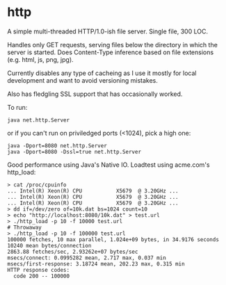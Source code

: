 # http
A simple multi-threaded HTTP/1.0-ish file server. Single file, 300 LOC.

Handles only GET requests, serving files below the directory in which
the server is started.  Does Content-Type inference based on file
extensions (e.g. html, js, png, jpg).

Currently disables any type of cacheing as I use it mostly for local
development and want to avoid versioning mistakes.

Also has fledgling SSL support that has occasionally worked.

To run:
```
java net.http.Server
```

or if you can't run on priviledged ports (<1024), pick a high one:

```
java -Dport=8080 net.http.Server
java -Dport=8080 -Dssl=true net.http.Server
```

Good performance using Java's Native IO.  Loadtest using acme.com's http_load:

```
> cat /proc/cpuinfo
... Intel(R) Xeon(R) CPU           X5679  @ 3.20GHz ...
... Intel(R) Xeon(R) CPU           X5679  @ 3.20GHz ...
... Intel(R) Xeon(R) CPU           X5679  @ 3.20GHz ...
> dd if=/dev/zero of=10k.dat bs=1024 count=10
> echo "http://localhost:8080/10k.dat" > test.url
> ./http_load -p 10 -f 10000 test.url
# Throwaway
> ./http_load -p 10 -f 100000 test.url
100000 fetches, 10 max parallel, 1.024e+09 bytes, in 34.9176 seconds
10240 mean bytes/connection
2863.88 fetches/sec, 2.93262e+07 bytes/sec
msecs/connect: 0.0995282 mean, 2.717 max, 0.037 min
msecs/first-response: 3.18724 mean, 202.23 max, 0.315 min
HTTP response codes:
  code 200 -- 100000
```
